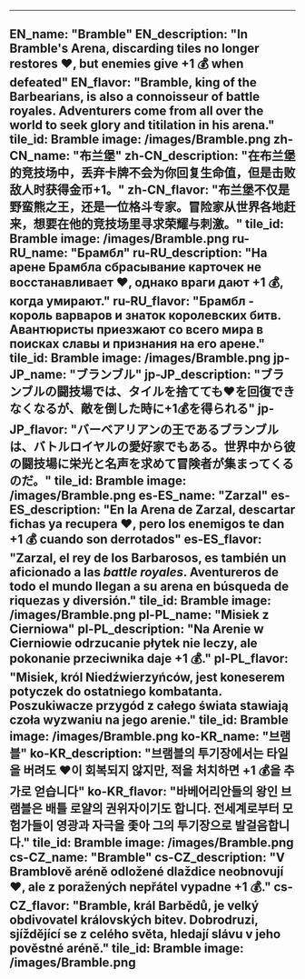 ---

EN_name: "Bramble"
EN_description: "In Bramble's Arena, discarding tiles no longer restores ❤️, but enemies give +1 💰 when defeated"
EN_flavor: "Bramble, king of the Barbearians, is also a connoisseur of battle royales.  Adventurers come from all over the world to seek glory and titilation in his arena."
tile_id: Bramble
image: /images/Bramble.png
zh-CN_name: "布兰堡"
zh-CN_description: "在布兰堡的竞技场中，丢弃卡牌不会为你回复生命值，但是击败敌人时获得金币+1。"
zh-CN_flavor: "布兰堡不仅是野蛮熊之王，还是一位格斗专家。冒险家从世界各地赶来，想要在他的竞技场里寻求荣耀与刺激。"
tile_id: Bramble
image: /images/Bramble.png
ru-RU_name: "Брамбл"
ru-RU_description: "На арене Брамбла сбрасывание карточек не восстанавливает ❤️, однако враги дают +1 💰, когда умирают."
ru-RU_flavor: "Брамбл - король варваров и знаток королевских битв. Авантюристы приезжают со всего мира в поисках славы и признания на его арене."
tile_id: Bramble
image: /images/Bramble.png
jp-JP_name: "ブランブル"
jp-JP_description: "ブランブルの闘技場では、タイルを捨てても❤️を回復できなくなるが、敵を倒した時に+1💰を得られる"
jp-JP_flavor: "バーベアリアンの王であるブランブルは、バトルロイヤルの愛好家でもある。世界中から彼の闘技場に栄光と名声を求めて冒険者が集まってくるのだ。"
tile_id: Bramble
image: /images/Bramble.png
es-ES_name: "Zarzal"
es-ES_description: "En la Arena de Zarzal, descartar fichas ya recupera ❤️, pero los enemigos te dan +1 💰 cuando son derrotados"
es-ES_flavor: "Zarzal, el rey de los Barbarosos, es también un aficionado a las <i>battle royales</i>. Aventureros de todo el mundo llegan a su arena en búsqueda de riquezas y diversión."
tile_id: Bramble
image: /images/Bramble.png
pl-PL_name: "Misiek z Cierniowa"
pl-PL_description: "Na Arenie w Cierniowie odrzucanie płytek nie leczy, ale pokonanie przeciwnika daje +1 💰."
pl-PL_flavor: "Misiek, król Niedźwierzyńców, jest koneserem potyczek do ostatniego kombatanta. Poszukiwacze przygód z całego świata stawiają czoła wyzwaniu na jego arenie."
tile_id: Bramble
image: /images/Bramble.png
ko-KR_name: "브램블"
ko-KR_description: "브램블의 투기장에서는 타일을 버려도 ❤️이 회복되지 않지만, 적을 처치하면 +1 💰을 추가로 얻습니다"
ko-KR_flavor: "바베어리안들의 왕인 브램블은 배틀 로얄의 권위자이기도 합니다. 전세계로부터 모험가들이 영광과 자극을 좇아 그의 투기장으로 발걸음합니다."
tile_id: Bramble
image: /images/Bramble.png
cs-CZ_name: "Bramble"
cs-CZ_description: "V Bramblově aréně odložené dlaždice neobnovují ❤️, ale z poražených nepřátel vypadne +1 💰."
cs-CZ_flavor: "Bramble, král Barbědů, je velký obdivovatel královských bitev. Dobrodruzi, sjíždějící se z celého světa, hledají slávu v jeho pověstné aréně."
tile_id: Bramble
image: /images/Bramble.png
---